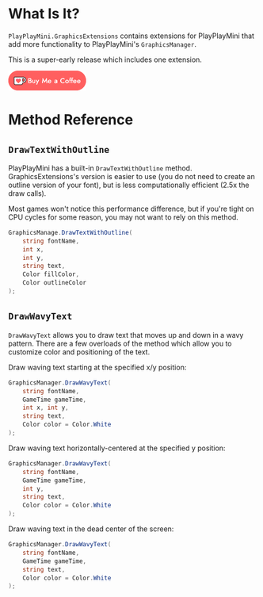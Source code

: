 # What Is It?

`PlayPlayMini.GraphicsExtensions` contains extensions for PlayPlayMini that add more functionality to PlayPlayMini's `GraphicsManager`.

This is a super-early release which includes one extension.

[![Buy Me a Coffee at ko-fi.com](https://raw.githubusercontent.com/BenMakesGames/AssetsForNuGet/main/buymeacoffee.png)](https://ko-fi.com/A0A12KQ16)

# Method Reference

## `DrawTextWithOutline`

PlayPlayMini has a built-in `DrawTextWithOutline` method. GraphicsExtensions's version is easier to use (you do not need to create an outline version of your font), but is less computationally efficient (2.5x the draw calls).

Most games won't notice this performance difference, but if you're tight on CPU cycles for some reason, you may not want to rely on this method.

```c#
GraphicsManage.DrawTextWithOutline(
    string fontName,
    int x,
    int y,
    string text,
    Color fillColor,
    Color outlineColor
);
```

## `DrawWavyText`

`DrawWavyText` allows you to draw text that moves up and down in a wavy pattern. There are a few overloads of the method which allow you to customize color and positioning of the text.

Draw waving text starting at the specified x/y position:

```c#
GraphicsManager.DrawWavyText(
    string fontName,
    GameTime gameTime,
    int x, int y,
    string text,
    Color color = Color.White
);
```

Draw waving text horizontally-centered at the specified y position:

```c#
GraphicsManager.DrawWavyText(
    string fontName,
    GameTime gameTime,
    int y,
    string text,
    Color color = Color.White
);
```

Draw waving text in the dead center of the screen:

```c#
GraphicsManager.DrawWavyText(
    string fontName,
    GameTime gameTime,
    string text,
    Color color = Color.White
);
```